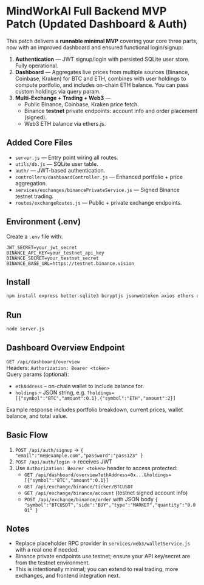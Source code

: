 # MindWorkAI Full Backend MVP Patch (Updated Dashboard & Auth)

This patch delivers a **runnable minimal MVP** covering your core three parts, now with an improved dashboard and ensured functional login/signup:
1. **Authentication** — JWT signup/login with persisted SQLite user store. Fully operational.  
2. **Dashboard** — Aggregates live prices from multiple sources (Binance, Coinbase, Kraken) for BTC and ETH, combines with user holdings to compute portfolio, and includes on-chain ETH balance. You can pass custom holdings via query param.  
3. **Multi-Exchange + Trading + Web3** —
   - Public Binance, Coinbase, Kraken price fetch.  
   - Binance **testnet** private endpoints: account info and order placement (signed).  
   - Web3 ETH balance via ethers.js.

## Added Core Files
- `server.js` — Entry point wiring all routes.  
- `utils/db.js` — SQLite user table.  
- `auth/` — JWT-based authentication.  
- `controllers/dashboardController.js` — Enhanced portfolio + price aggregation.  
- `services/exchanges/binancePrivateService.js` — Signed Binance testnet trading.  
- `routes/exchangeRoutes.js` — Public + private exchange endpoints.  

## Environment (.env)
Create a `.env` file with:
```
JWT_SECRET=your_jwt_secret
BINANCE_API_KEY=your_testnet_api_key
BINANCE_SECRET=your_testnet_secret
BINANCE_BASE_URL=https://testnet.binance.vision
```

## Install
```bash
npm install express better-sqlite3 bcryptjs jsonwebtoken axios ethers dotenv
```

## Run
```bash
node server.js
```

## Dashboard Overview Endpoint
`GET /api/dashboard/overview`  
Headers: `Authorization: Bearer <token>`  
Query params (optional):  
- `ethAddress` – on-chain wallet to include balance for.  
- `holdings` – JSON string, e.g. `?holdings=[{"symbol":"BTC","amount":0.1},{"symbol":"ETH","amount":2}]`

Example response includes portfolio breakdown, current prices, wallet balance, and total value.

## Basic Flow
1. `POST /api/auth/signup` → `{ "email":"me@example.com","password":"pass123" }`  
2. `POST /api/auth/login` → receives JWT  
3. Use `Authorization: Bearer <token>` header to access protected:  
   - `GET /api/dashboard/overview?ethAddress=0x...&holdings=[{"symbol":"BTC","amount":0.1}]`  
   - `GET /api/exchange/binance/ticker/BTCUSDT`  
   - `GET /api/exchange/binance/account` (testnet signed account info)  
   - `POST /api/exchange/binance/order` with JSON body `{ "symbol":"BTCUSDT","side":"BUY","type":"MARKET","quantity":"0.001" }`  

## Notes
- Replace placeholder RPC provider in `services/web3/walletService.js` with a real one if needed.  
- Binance private endpoints use testnet; ensure your API key/secret are from the testnet environment.  
- This is intentionally minimal; you can extend to real trading, more exchanges, and frontend integration next.
